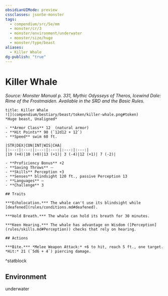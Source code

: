 ```yaml
---
obsidianUIMode: preview
cssclasses: json5e-monster
tags:
  - compendium/src/5e/mm
  - monster/cr/3
  - monster/environment/underwater
  - monster/size/huge
  - monster/type/beast
aliases:
  - Killer Whale
dg-publish: "true"
---
```

# Killer Whale
*Source: Monster Manual p. 331, Mythic Odysseys of Theros, Icewind Dale: Rime of the Frostmaiden. Available in the SRD and the Basic Rules.*  

```ad-statblock
title: Killer Whale
![](compendium/bestiary/beast/token/killer-whale.png#token)
*Huge beast, Unaligned*

- **Armor Class** 12  (natural armor)
- **Hit Points** 90 (`12d12 + 12`)
- **Speed** swim 60 ft.

|STR|DEX|CON|INT|WIS|CHA|
|:---:|:---:|:---:|:---:|:---:|:---:|
|19 (+4)|10 (+0)|13 (+1)| 3 (-4)|12 (+1)| 7 (-2)|

- **Proficiency Bonus** +2
- **Saving Throws** ⏤
- **Skills** Perception +3
- **Senses** blindsight 120 ft., passive Perception 13
- **Languages** —
- **Challenge** 3

## Traits

***Echolocation.*** The whale can't use its blindsight while [deafened](rules/conditions.md#deafened).

***Hold Breath.*** The whale can hold its breath for 30 minutes.

***Keen Hearing.*** The whale has advantage on Wisdom ([Perception](rules/skills.md#Perception)) checks that rely on hearing.

## Actions

***Bite.*** *Melee Weapon Attack:* +6 to hit, reach 5 ft., one target. *Hit:* 21 (`5d6 + 4`) piercing damage.
```
^statblock

## Environment

underwater